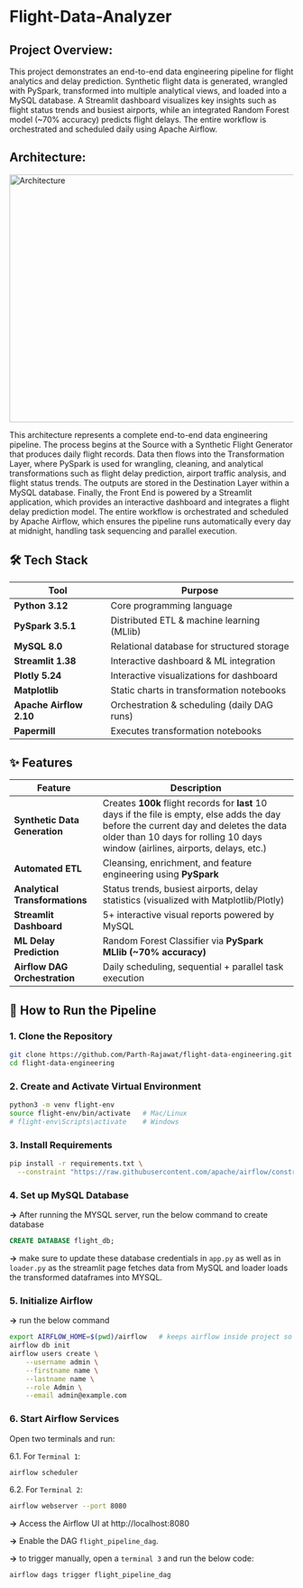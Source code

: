 # Flight-Data-Analyzer

## Project Overview:
This project demonstrates an end-to-end data engineering pipeline for flight analytics and delay prediction. Synthetic flight data is generated, wrangled with PySpark, transformed into multiple analytical views, and loaded into a MySQL database. A Streamlit dashboard visualizes key insights such as flight status trends and busiest airports, while an integrated Random Forest model (~70% accuracy) predicts flight delays. The entire workflow is orchestrated and scheduled daily using Apache Airflow.

## Architecture:
<img width="976" height="439" alt="Architecture" src="https://github.com/user-attachments/assets/2be0ac56-e920-48ee-837b-033c6eefd083" />

This architecture represents a complete end-to-end data engineering pipeline. The process begins at the Source with a Synthetic Flight Generator that produces daily flight records. Data then flows into the Transformation Layer, where PySpark is used for wrangling, cleaning, and analytical transformations such as flight delay prediction, airport traffic analysis, and flight status trends. The outputs are stored in the Destination Layer within a MySQL database. Finally, the Front End is powered by a Streamlit application, which provides an interactive dashboard and integrates a flight delay prediction model. The entire workflow is orchestrated and scheduled by Apache Airflow, which ensures the pipeline runs automatically every day at midnight, handling task sequencing and parallel execution.

## 🛠 Tech Stack  

| Tool                    | Purpose                                        |
|-------------------------|------------------------------------------------|
| **Python 3.12**         | Core programming language                      |
| **PySpark 3.5.1**       | Distributed ETL & machine learning (MLlib)     |
| **MySQL 8.0**           | Relational database for structured storage     |
| **Streamlit 1.38**      | Interactive dashboard & ML integration         |
| **Plotly 5.24**         | Interactive visualizations for dashboard       |
| **Matplotlib**          | Static charts in transformation notebooks      |
| **Apache Airflow 2.10** | Orchestration & scheduling (daily DAG runs)    |
| **Papermill**           | Executes transformation notebooks              |

## ✨ Features  

| Feature                     | Description                                   |
|-----------------------------|-----------------------------------------------|
| **Synthetic Data Generation** | Creates **100k** flight records for **last** 10 days if the file is empty, else adds the day before the current day and deletes the data older than 10 days for rolling 10 days window (airlines, airports, delays, etc.) |
| **Automated ETL**           | Cleansing, enrichment, and feature engineering using **PySpark** |
| **Analytical Transformations** | Status trends, busiest airports, delay statistics (visualized with Matplotlib/Plotly) |
| **Streamlit Dashboard**     | 5+ interactive visual reports powered by MySQL |
| **ML Delay Prediction**     | Random Forest Classifier via **PySpark MLlib (~70% accuracy)** |
| **Airflow DAG Orchestration** | Daily scheduling, sequential + parallel task execution |

## 🚀 How to Run the Pipeline  

### 1. Clone the Repository  
```bash
git clone https://github.com/Parth-Rajawat/flight-data-engineering.git
cd flight-data-engineering
```

### 2. Create and Activate Virtual Environment
```bash
python3 -m venv flight-env
source flight-env/bin/activate   # Mac/Linux
# flight-env\Scripts\activate    # Windows
```

### 3. Install Requirements
```bash
pip install -r requirements.txt \
  --constraint "https://raw.githubusercontent.com/apache/airflow/constraints-2.10.2/constraints-3.12.txt"
```

### 4. Set up MySQL Database
**->** After running the MYSQL server, run the below command to create database
```SQL
CREATE DATABASE flight_db;
```
**->** make sure to update these database credentials in `app.py` as well as in `loader.py` as the streamlit page fetches data from MySQL and loader loads the transformed dataframes into MYSQL.

### 5. Initialize Airflow
**->** run the below command
```bash
export AIRFLOW_HOME=$(pwd)/airflow   # keeps airflow inside project so it does not touch the system
airflow db init
airflow users create \
    --username admin \
    --firstname name \
    --lastname name \
    --role Admin \
    --email admin@example.com
```

### 6. Start Airflow Services
Open two terminals and run:

6.1. For `Terminal 1`:
```bash
airflow scheduler
```
6.2. For `Terminal 2`:
```bash
airflow webserver --port 8080
```
**->** Access the Airflow UI at http://localhost:8080

**->** Enable the DAG `flight_pipeline_dag`.

**->** to trigger manually, open a `terminal 3` and run the below code:
```bash
airflow dags trigger flight_pipeline_dag
```
